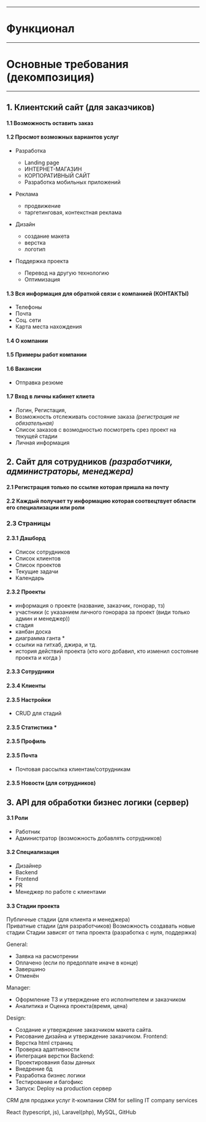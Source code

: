 
--- 
# Функционал
---

# Основные требования (декомпозиция)
---

## 1. Клиентский сайт (для заказчиков)

#### 1.1 Возможность оставить заказ  

#### 1.2 Просмот возможных вариантов услуг 
- Разработка 
    - Landing page
    - ИНТЕРНЕТ-МАГАЗИН
    - КОРПОРАТИВНЫЙ САЙТ
    - Разработка мобильных приложений 
- Реклама 
    - продвижение
    - таргетинговая, контекстная реклама
    
- Дизайн 
    - создание макета
    - верстка 
    - логотип 
    
- Поддержка проекта 
    - Перевод на другую технологию 
    - Оптимизация 
    
#### 1.3 Вся информация для обратной связи с компанией (КОНТАКТЫ)
- Телефоны 
- Почта 
- Соц. сети 
- Карта места нахождения 

#### 1.4 О компании 

#### 1.5 Примеры работ компании 

#### 1.6 Вакансии 
- Отправка резюме 

#### 1.7 Вход в личны кабинет клиета 
- Логин, Регистация, 
- Возможность отслеживать состояние заказа *(регистрация не обязательная)*
- Список заказов с возмодностью посмотреть срез проект на текущей стадии 
- Личная информация 

## 2. Сайт для сотрудников *(разработчики, администраторы, менеджера)*

#### 2.1 Регистрация только по ссылке которая пришла на почту 
#### 2.2 Каждый получает ту информацию которая соотвецтвует области его специализации или роли 

### 2.3 Страницы

#### 2.3.1 Дашборд 
- Список сотрудников 
- Список клиентов 
- Список проектов   
- Текущие задачи 
- Календарь 

#### 2.3.2 Проекты 
- информация о проекте (название, заказчик, гонорар, тз)   
- участники (с указанием личного гонорара за проект (види только админ и менеджер)) 
- стадия 
- канбан доска 
- диаграмма ганта * 
- ссылки на гитхаб, джира, и тд. 
- история действий проекта (кто кого добавил, кто изменил состояние проекта и когда ) 

#### 2.3.3 Сотрудники 
#### 2.3.4 Клиенты 

#### 2.3.5 Настройки 
- CRUD для стадий 

#### 2.3.5 Статистика * 
#### 2.3.5 Профиль 

#### 2.3.5 Почта 
- Почтовая рассылка клиентам/сотрудникам 
 
#### 2.3.5 Новости (для сотрудников) 

## 3. API для обработки бизнес логики (сервер)

#### 3.1 Роли 
- Работник 
- Администратор (возможность добавлять сотрудников)   

#### 3.2 Специализация  
- Дизайнер 
- Backend 
- Frontend 
- PR 
- Менеджер по работе с клиентами 

#### 3.3 Стадии проекта 

Публичные стадии (для клиента и менеджера)  
Приватные стадии (для разработчиков) 
Возможность создавать новые стадии 
Стадии зависят от типа проекта (разработка с нуля, поддержка) 


General: 
- Заявка на расмотрении 
- Оплачено (если по предоплате иначе в конце) 
- Завершино 
- Отменён 

Manager: 
- Оформление ТЗ и утверждение его исполнителем и заказчиком
- Аналитика и Оценка проекта(время, цена) 

Design: 
- Создание и утверждение заказчиком макета сайта.
- Рисование дизайна и утверждение заказчиком.
Frontend: 
- Верстка html страниц
- Проверка адаптивности 
- Интеграция верстки
Backend: 
- Проектирования базы данных 
- Внедрение бд 
- Разработка бизнес логики 
- Тестирование и багофикс
- Запуск: Deploy на production сервер


CRM для продажи услуг it-компании 
CRM for selling IT company services

React (typescript, js), Laravel(php), MySQL, GitHub    